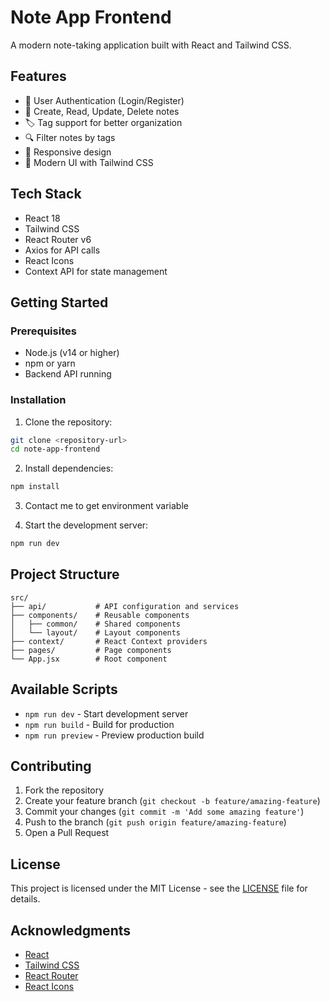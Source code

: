 # Note App Frontend

A modern note-taking application built with React and Tailwind CSS.

## Features

- 🔐 User Authentication (Login/Register)
- 📝 Create, Read, Update, Delete notes
- 🏷️ Tag support for better organization
- 🔍 Filter notes by tags
- 📱 Responsive design
- 🎨 Modern UI with Tailwind CSS

## Tech Stack

- React 18
- Tailwind CSS
- React Router v6
- Axios for API calls
- React Icons
- Context API for state management

## Getting Started

### Prerequisites

- Node.js (v14 or higher)
- npm or yarn
- Backend API running

### Installation

1. Clone the repository:
```bash
git clone <repository-url>
cd note-app-frontend
```

2. Install dependencies:
```bash
npm install
```

3. Contact me to get environment variable

4. Start the development server:
```bash
npm run dev
```

## Project Structure

```
src/
├── api/           # API configuration and services
├── components/    # Reusable components
│   ├── common/    # Shared components
│   └── layout/    # Layout components
├── context/       # React Context providers
├── pages/         # Page components
└── App.jsx        # Root component
```

## Available Scripts

- `npm run dev` - Start development server
- `npm run build` - Build for production
- `npm run preview` - Preview production build

## Contributing

1. Fork the repository
2. Create your feature branch (`git checkout -b feature/amazing-feature`)
3. Commit your changes (`git commit -m 'Add some amazing feature'`)
4. Push to the branch (`git push origin feature/amazing-feature`)
5. Open a Pull Request

## License

This project is licensed under the MIT License - see the [LICENSE](LICENSE) file for details.

## Acknowledgments

- [React](https://reactjs.org/)
- [Tailwind CSS](https://tailwindcss.com/)
- [React Router](https://reactrouter.com/)
- [React Icons](https://react-icons.github.io/react-icons/)